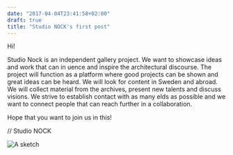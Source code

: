 ```yaml
---
date: "2017-04-04T23:41:58+02:00"
draft: true
title: "Studio NOCK's first post"
---
```


Hi!

Studio Nock is an independent gallery project. We want to showcase ideas and work that can in uence and inspire the architectural discourse. The project will function as a platform where good projects can be shown and great ideas can be heard. We will look for content in Sweden and abroad. We will collect material from the archives, present new talents and discuss visions. We strive to establish contact with as many  elds as possible and we want to connect people that can reach further in a collaboration.

Hope that you want to join us in this!

// Studio NOCK

![A sketch](http://res.cloudinary.com/adambrgmn/image/upload/v1492619529/studio-nock/sketch.jpg)
